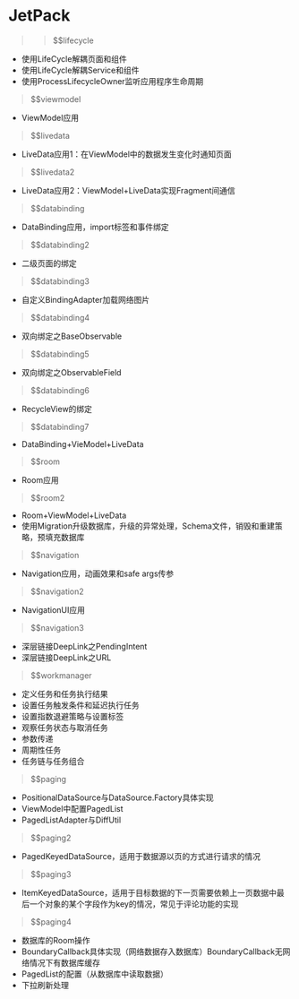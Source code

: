# JetPack
> > $$lifecycle
- 使用LifeCycle解耦页面和组件
- 使用LifeCycle解耦Service和组件
- 使用ProcessLifecycleOwner监听应用程序生命周期

> $$viewmodel
- ViewModel应用

> $$livedata
- LiveData应用1：在ViewModel中的数据发生变化时通知页面

> $$livedata2
- LiveData应用2：ViewModel+LiveData实现Fragment间通信

> $$databinding
- DataBinding应用，import标签和事件绑定

> $$databinding2
- 二级页面的绑定

> $$databinding3
- 自定义BindingAdapter加载网络图片

> $$databinding4
- 双向绑定之BaseObservable

> $$databinding5
- 双向绑定之ObservableField

> $$databinding6
- RecycleView的绑定

> $$databinding7
- DataBinding+VieModel+LiveData

> $$room
- Room应用

> $$room2
- Room+ViewModel+LiveData
- 使用Migration升级数据库，升级的异常处理，Schema文件，销毁和重建策略，预填充数据库

> $$navigation
- Navigation应用，动画效果和safe args传参

> $$navigation2
- NavigationUI应用

> $$navigation3
- 深层链接DeepLink之PendingIntent
- 深层链接DeepLink之URL

> $$workmanager
- 定义任务和任务执行结果
- 设置任务触发条件和延迟执行任务
- 设置指数退避策略与设置标签
- 观察任务状态与取消任务
- 参数传递
- 周期性任务
- 任务链与任务组合

> $$paging
- PositionalDataSource与DataSource.Factory具体实现
- ViewModel中配置PagedList
- PagedListAdapter与DiffUtil

> $$paging2
- PagedKeyedDataSource，适用于数据源以页的方式进行请求的情况

> $$paging3
- ItemKeyedDataSource，适用于目标数据的下一页需要依赖上一页数据中最后一个对象的某个字段作为key的情况，常见于评论功能的实现

> $$paging4
- 数据库的Room操作
- BoundaryCallback具体实现（网络数据存入数据库）BoundaryCallback无网络情况下有数据库缓存
- PagedList的配置（从数据库中读取数据）
- 下拉刷新处理